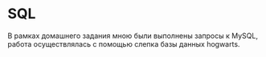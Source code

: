 # SQL
В рамках домашнего задания мною были выполнены запросы к MySQL, работа осуществлялась с помощью слепка базы данных hogwarts.
